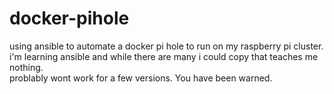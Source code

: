 # docker-pihole
using ansible to automate a docker pi hole to run on my raspberry pi cluster.  
i'm learning ansible and while there are many i could copy that teaches me nothing.  
problably wont work for a few versions.  You have been warned.

